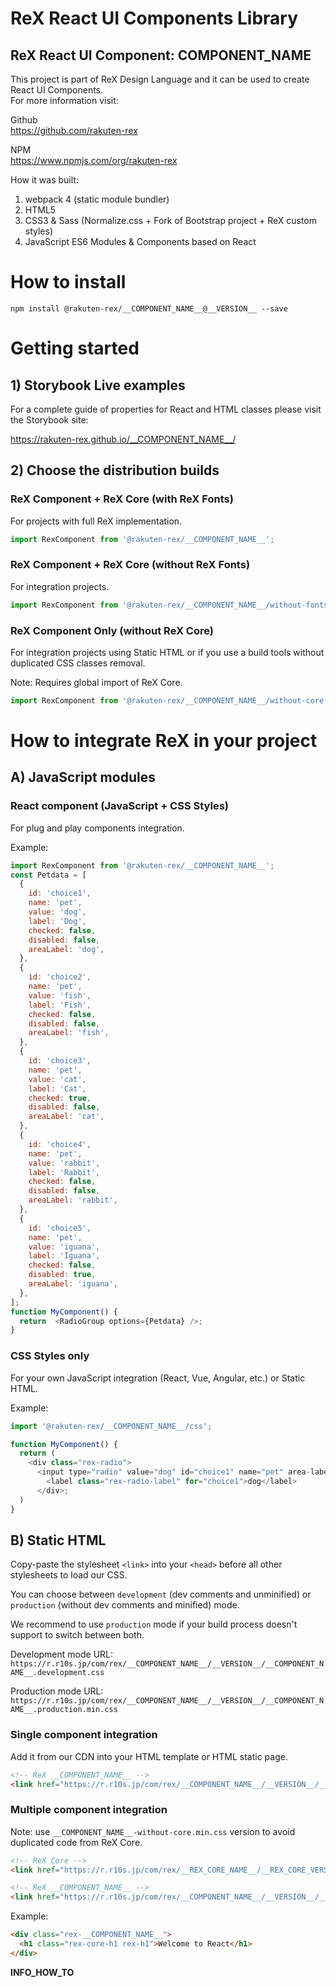 # ReX React UI Components Library
## ReX React UI Component: __COMPONENT_NAME__

This project is part of ReX Design Language and it can be used to create React UI Components.   
For more information visit:   

Github  
https://github.com/rakuten-rex

NPM  
https://www.npmjs.com/org/rakuten-rex

How it was built:  

1. webpack 4 (static module bundler)
1. HTML5
1. CSS3 & Sass (Normalize.css + Fork of Bootstrap project + ReX custom styles)
1. JavaScript ES6 Modules & Components based on React

# How to install

```
npm install @rakuten-rex/__COMPONENT_NAME__@__VERSION__ --save
```

# Getting started

## 1) Storybook Live examples

For a complete guide of properties for React and HTML classes please visit the Storybook site:  

https://rakuten-rex.github.io/__COMPONENT_NAME__/

## 2) Choose the distribution builds

### ReX Component + ReX Core (with ReX Fonts)

For projects with full ReX implementation.

```js
import RexComponent from '@rakuten-rex/__COMPONENT_NAME__';
```

### ReX Component + ReX Core (without ReX Fonts)

For integration projects.   

```js
import RexComponent from '@rakuten-rex/__COMPONENT_NAME__/without-fonts.js';
```

### ReX Component Only (without ReX Core)

For integration projects using Static HTML or if you use a build tools without duplicated CSS classes removal.  

Note: Requires global import of ReX Core.   

```js
import RexComponent from '@rakuten-rex/__COMPONENT_NAME__/without-core.js';
```

# How to integrate ReX in your project
## A) JavaScript modules

### React component (JavaScript + CSS Styles)

For plug and play components integration.   

Example: 

```js
import RexComponent from '@rakuten-rex/__COMPONENT_NAME__';
const Petdata = [
  {
    id: 'choice1',
    name: 'pet',
    value: 'dog',
    label: 'Dog',
    checked: false,
    disabled: false,
    areaLabel: 'dog',
  },
  {
    id: 'choice2',
    name: 'pet',
    value: 'fish',
    label: 'Fish',
    checked: false,
    disabled: false,
    areaLabel: 'fish',
  },
  {
    id: 'choice3',
    name: 'pet',
    value: 'cat',
    label: 'Cat',
    checked: true,
    disabled: false,
    areaLabel: 'cat',
  },
  {
    id: 'choice4',
    name: 'pet',
    value: 'rabbit',
    label: 'Rabbit',
    checked: false,
    disabled: false,
    areaLabel: 'rabbit',
  },
  {
    id: 'choice5',
    name: 'pet',
    value: 'iguana',
    label: 'Iguana',
    checked: false,
    disabled: true,
    areaLabel: 'iguana',
  },
];
function MyComponent() {
  return  <RadioGroup options={Petdata} />;
}
```

### CSS Styles only

For your own JavaScript integration (React, Vue, Angular, etc.) or Static HTML.

Example: 

```js
import '@rakuten-rex/__COMPONENT_NAME__/css';

function MyComponent() {
  return (
    <div class="rex-radio">
      <input type="radio" value="dog" id="choice1" name="pet" area-label="dog" readonly="" />
        <label class="rex-radio-label" for="choice1">dog</label>
      </div>;
  )
}
```

## B) Static HTML

Copy-paste the stylesheet `<link>` into your `<head>` before all other stylesheets to load our CSS.

You can choose between `development` (dev comments and unminified) or `production` (without dev comments and minified) mode.   

We recommend to use `production` mode if your build process doesn't support to switch between both.

Development mode URL:  
`https://r.r10s.jp/com/rex/__COMPONENT_NAME__/__VERSION__/__COMPONENT_NAME__.development.css`

Production mode URL:  
`https://r.r10s.jp/com/rex/__COMPONENT_NAME__/__VERSION__/__COMPONENT_NAME__.production.min.css`

### Single component integration
Add it from our CDN into your HTML template or HTML static page.

```markdown
<!-- ReX __COMPONENT_NAME__ -->
<link href="https://r.r10s.jp/com/rex/__COMPONENT_NAME__/__VERSION__/__COMPONENT_NAME__.production.min.css" rel="stylesheet">
```

### Multiple component integration

Note: use `__COMPONENT_NAME__-without-core.min.css` version to avoid duplicated code from ReX Core.

```markdown
<!-- ReX Core -->
<link href="https://r.r10s.jp/com/rex/__REX_CORE_NAME__/__REX_CORE_VERSION__/full-version.production.min.css" rel="stylesheet">

<!-- ReX __COMPONENT_NAME__ -->
<link href="https://r.r10s.jp/com/rex/__COMPONENT_NAME__/__VERSION__/__COMPONENT_NAME__-without-core.production.min.css" rel="stylesheet">
```

Example: 

```markdown
<div class="rex-__COMPONENT_NAME__">
  <h1 class="rex-core-h1 rex-h1">Welcome to React</h1>
</div>
```

__INFO_HOW_TO__